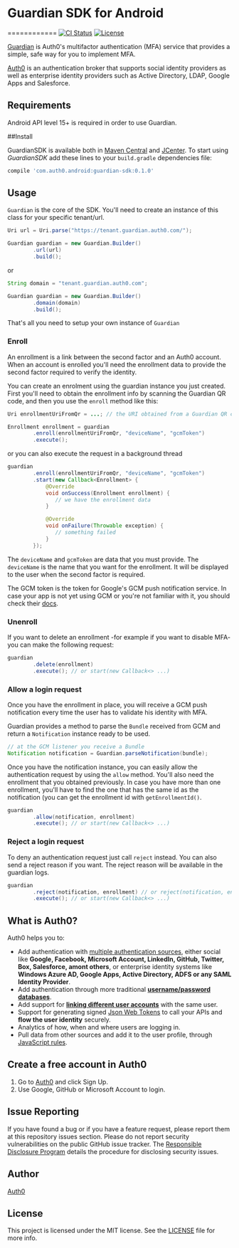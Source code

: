 # Guardian SDK for Android
============
[![CI Status](https://travis-ci.com/auth0/GuardianSDK.Android.svg?token=R3xUbi1dnaoneyhnspcr&branch=master)](https://travis-ci.com/auth0/GuardianSDK.Android)
[![License](http://img.shields.io/:license-mit-blue.svg?style=flat)](http://doge.mit-license.org)

[Guardian](https://auth0.com/docs/multifactor-authentication/guardian) is Auth0's multifactor
authentication (MFA) service that provides a simple, safe way for you to implement MFA.

[Auth0](https://auth0.com) is an authentication broker that supports social identity providers as
well as enterprise identity providers such as Active Directory, LDAP, Google Apps and Salesforce.

## Requirements

Android API level 15+ is required in order to use Guardian.

##Install

GuardianSDK is available both in [Maven Central](http://search.maven.org) and
[JCenter](https://bintray.com/bintray/jcenter).
To start using *GuardianSDK* add these lines to your `build.gradle` dependencies file:

```gradle
compile 'com.auth0.android:guardian-sdk:0.1.0'
```

## Usage

`Guardian` is the core of the SDK. You'll need to create an instance of this class for your specific
tenant/url.

```java
Uri url = Uri.parse("https://tenant.guardian.auth0.com/");

Guardian guardian = new Guardian.Builder()
        .url(url)
        .build();
```

or

```java
String domain = "tenant.guardian.auth0.com";

Guardian guardian = new Guardian.Builder()
        .domain(domain)
        .build();
```

That's all you need to setup your own instance of `Guardian`

### Enroll

An enrollment is a link between the second factor and an Auth0 account. When an account is enrolled
you'll need the enrollment data to provide the second factor required to verify the
identity.

You can create an enrolment using the guardian instance you just created.
First you'll need to obtain the enrollment info by scanning the Guardian QR code, and then you use
the `enroll` method like this:

```java
Uri enrollmentUriFromQr = ...; // the URI obtained from a Guardian QR code

Enrollment enrollment = guardian
        .enroll(enrollmentUriFromQr, "deviceName", "gcmToken")
        .execute();
```

or you can also execute the request in a background thread

```java
guardian
        .enroll(enrollmentUriFromQr, "deviceName", "gcmToken")
        .start(new Callback<Enrollment> {
            @Override
            void onSuccess(Enrollment enrollment) {
               // we have the enrollment data
            }

            @Override
            void onFailure(Throwable exception) {
               // something failed
            }
        });
```

The `deviceName` and `gcmToken` are data that you must provide. The `deviceName` is the name that
you want for the enrollment. It will be displayed to the user when the second factor is required.

The GCM token is the token for Google's GCM push notification service. In case your app is not yet
using GCM or you're not familiar with it, you should check their
[docs](https://developers.google.com/cloud-messaging/android/client#sample-register).

### Unenroll

If you want to delete an enrollment -for example if you want to disable MFA- you can make the
following request:

```java
guardian
        .delete(enrollment)
        .execute(); // or start(new Callback<> ...)
```

### Allow a login request

Once you have the enrollment in place, you will receive a GCM push notification every time the user
has to validate his identity with MFA.

Guardian provides a method to parse the `Bundle` received from GCM and return a `Notification`
instance ready to be used.

```java
// at the GCM listener you receive a Bundle
Notification notification = Guardian.parseNotification(bundle);
```

Once you have the notification instance, you can easily allow the authentication request by using
the `allow` method. You'll also need the enrollment that you obtained previously.
In case you have more than one enrollment, you'll have to find the one that has the same id as the
notification (you can get the enrollment id with `getEnrollmentId()`.

```java
guardian
        .allow(notification, enrollment)
        .execute(); // or start(new Callback<> ...)
```

### Reject a login request

To deny an authentication request just call `reject` instead. You can also send a reject reason if
you want. The reject reason will be available in the guardian logs.

```java
guardian
        .reject(notification, enrollment) // or reject(notification, enrollment, reason)
        .execute(); // or start(new Callback<> ...)
```

## What is Auth0?

Auth0 helps you to:

* Add authentication with [multiple authentication sources](https://docs.auth0.com/identityproviders),
either social like **Google, Facebook, Microsoft Account, LinkedIn, GitHub, Twitter, Box, Salesforce,
amont others**, or enterprise identity systems like **Windows Azure AD, Google Apps, Active Directory,
ADFS or any SAML Identity Provider**.
* Add authentication through more traditional
**[username/password databases](https://docs.auth0.com/mysql-connection-tutorial)**.
* Add support for **[linking different user accounts](https://docs.auth0.com/link-accounts)** with
the same user.
* Support for generating signed [Json Web Tokens](https://docs.auth0.com/jwt) to call your APIs and
**flow the user identity** securely.
* Analytics of how, when and where users are logging in.
* Pull data from other sources and add it to the user profile, through
[JavaScript rules](https://docs.auth0.com/rules).

## Create a free account in Auth0

1. Go to [Auth0](https://auth0.com) and click Sign Up.
2. Use Google, GitHub or Microsoft Account to login.

## Issue Reporting

If you have found a bug or if you have a feature request, please report them at this repository
issues section. Please do not report security vulnerabilities on the public GitHub issue tracker.
The [Responsible Disclosure Program](https://auth0.com/whitehat) details the procedure for
disclosing security issues.

## Author

[Auth0](https://auth0.com)

## License

This project is licensed under the MIT license. See the [LICENSE](LICENSE) file for more info.
